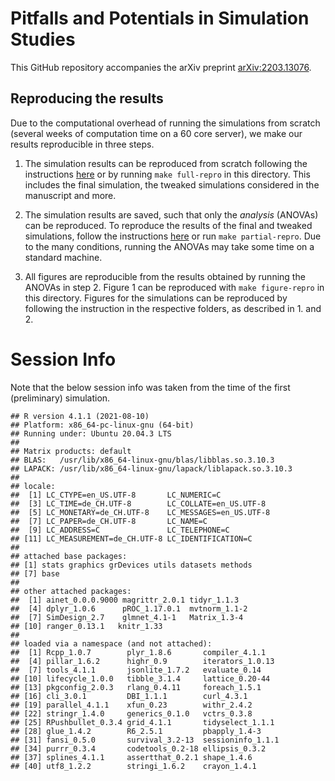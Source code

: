# Pitfalls and Potentials in Simulation Studies

This GitHub repository accompanies the arXiv preprint
[arXiv:2203.13076](https://arxiv.org/abs/2203.13076).

## Reproducing the results

Due to the computational overhead of running the simulations from scratch
(several weeks of computation time on a 60 core server), we make our results
reproducible in three steps.

1. The simulation results can be reproduced from scratch following the
   instructions [here](./reproduce-results/) or by running `make full-repro` in
   this directory. This includes the final simulation, the tweaked simulations
   considered in the manuscript and more.

2. The simulation results are saved, such that only the _analysis_ (ANOVAs) can
   be reproduced. To reproduce the results of the final and tweaked simulations,
   follow the instructions [here](./simulation/) or run `make partial-repro`. 
   Due to the many conditions, running the ANOVAs may take some time on a standard 
   machine.

3. All figures are reproducible from the results obtained by running the ANOVAs
   in step 2. Figure 1 can be reproduced with `make figure-repro` in this
   directory. Figures for the simulations can be reproduced by following the
   instruction in the respective folders, as described in 1. and 2.

# Session Info

Note that the below session info was taken from the time of the first
(preliminary) simulation.

```
## R version 4.1.1 (2021-08-10)
## Platform: x86_64-pc-linux-gnu (64-bit)
## Running under: Ubuntu 20.04.3 LTS
##
## Matrix products: default
## BLAS:   /usr/lib/x86_64-linux-gnu/blas/libblas.so.3.10.3
## LAPACK: /usr/lib/x86_64-linux-gnu/lapack/liblapack.so.3.10.3
##
## locale:
##  [1] LC_CTYPE=en_US.UTF-8       LC_NUMERIC=C
##  [3] LC_TIME=de_CH.UTF-8        LC_COLLATE=en_US.UTF-8
##  [5] LC_MONETARY=de_CH.UTF-8    LC_MESSAGES=en_US.UTF-8
##  [7] LC_PAPER=de_CH.UTF-8       LC_NAME=C
##  [9] LC_ADDRESS=C               LC_TELEPHONE=C
## [11] LC_MEASUREMENT=de_CH.UTF-8 LC_IDENTIFICATION=C
##
## attached base packages:
## [1] stats graphics grDevices utils datasets methods
## [7] base
##
## other attached packages:
##  [1] ainet_0.0.0.9000 magrittr_2.0.1 tidyr_1.1.3
##  [4] dplyr_1.0.6      pROC_1.17.0.1  mvtnorm_1.1-2
##  [7] SimDesign_2.7    glmnet_4.1-1   Matrix_1.3-4
## [10] ranger_0.13.1   knitr_1.33
##
## loaded via a namespace (and not attached):
##  [1] Rcpp_1.0.7        plyr_1.8.6       compiler_4.1.1
##  [4] pillar_1.6.2      highr_0.9        iterators_1.0.13
##  [7] tools_4.1.1       jsonlite_1.7.2   evaluate_0.14
## [10] lifecycle_1.0.0   tibble_3.1.4     lattice_0.20-44
## [13] pkgconfig_2.0.3   rlang_0.4.11     foreach_1.5.1
## [16] cli_3.0.1         DBI_1.1.1        curl_4.3.1
## [19] parallel_4.1.1    xfun_0.23        withr_2.4.2
## [22] stringr_1.4.0     generics_0.1.0   vctrs_0.3.8
## [25] RPushbullet_0.3.4 grid_4.1.1       tidyselect_1.1.1
## [28] glue_1.4.2        R6_2.5.1         pbapply_1.4-3
## [31] fansi_0.5.0       survival_3.2-13  sessioninfo_1.1.1
## [34] purrr_0.3.4       codetools_0.2-18 ellipsis_0.3.2
## [37] splines_4.1.1     assertthat_0.2.1 shape_1.4.6
## [40] utf8_1.2.2        stringi_1.6.2    crayon_1.4.1
```
